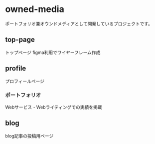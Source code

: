 # owned-media
ポートフォリオ兼オウンドメディアとして開発しているプロジェクトです。


## top-page
トップページ
figma利用でワイヤーフレーム作成

## profile
プロフィールページ

### ポートフォリオ
Webサービス・Webライティングでの実績を掲載

## blog
blog記事の投稿用ページ
